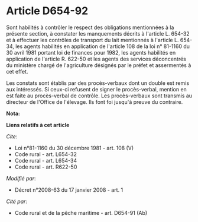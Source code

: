 # Article D654-92

Sont habilités à contrôler le respect des obligations mentionnées à la présente section, à constater les manquements décrits
à l'article L. 654-32 et à effectuer les contrôles de transport du lait mentionnés à l'article L. 654-34, les agents
habilités en application de l'article 108 de la loi n° 81-1160 du 30 avril 1981 portant loi de finances pour 1982, les agents
habilités en application de l'article R. 622-50 et les agents des services déconcentrés du ministère chargé de l'agriculture
désignés par le préfet et assermentés à cet effet. 

Les constats sont établis par des procès-verbaux dont un double est remis aux intéressés. Si ceux-ci refusent de signer le
procès-verbal, mention en est faite au procès-verbal de contrôle. Les procès-verbaux sont transmis au directeur de l'Office
de l'élevage. Ils font foi jusqu'à preuve du contraire.

**Nota:**



**Liens relatifs à cet article**

_Cite_:

  - Loi n°81-1160 du 30 décembre 1981 - art. 108 (V)
  - Code rural - art. L654-32
  - Code rural - art. L654-34
  - Code rural - art. R622-50

_Modifié par_:

  - Décret n°2008-63 du 17 janvier 2008 - art. 1

_Cité par_:

  - Code rural et de la pêche maritime - art. D654-91 (Ab)
